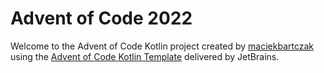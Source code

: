 # Advent of Code 2022

Welcome to the Advent of Code Kotlin project created by [maciekbartczak][github] using the [Advent of Code Kotlin Template][template] delivered by JetBrains.

[aoc]: https://adventofcode.com
[github]: https://github.com/maciekbartczak
[template]: https://github.com/kotlin-hands-on/advent-of-code-kotlin-template
